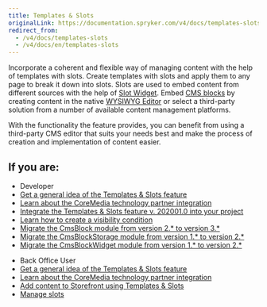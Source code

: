 ```yaml
---
title: Templates & Slots
originalLink: https://documentation.spryker.com/v4/docs/templates-slots
redirect_from:
  - /v4/docs/templates-slots
  - /v4/docs/en/templates-slots
---
```


Incorporate a coherent and flexible way of managing content with the help of templates with slots. Create templates with slots and apply them to any page to break it down into slots. Slots are used to embed content from different sources with the help of [Slot Widget](https://documentation.spryker.com/v4/docs/templates-slots-feature-overview#slot-widget). Embed [CMS blocks](/docs/scos/dev/features/202001.0/cms/cms-block/cms-block.html) by creating content in the native [WYSIWYG Editor](/docs/scos/dev/features/202001.0/cms/wysiwyg-editor.html) or select a third-party solution from a number of available content management platforms.

With the functionality the feature provides, you can benefit from using a third-party CMS editor that suits your needs best and make the process of creation and implementation of content easier.


## If you are:

<div class="mr-container">
    <div class="mr-list-container">
        <!-- col1 -->
        <div class="mr-col">
            <ul class="mr-list mr-list-green">
                <li class="mr-title">Developer</li>
                <li><a href="https://documentation.spryker.com/v4/docs/templates-slots-feature-overview" class="mr-link">Get a general idea of the Templates & Slots feature</a></li>
                <li><a href="https://documentation.spryker.com/v4/docs/coremedia-with-templates-slots" class="mr-link">Learn about the CoreMedia technology partner integration</a></li>
               <li><a href="https://documentation.spryker.com/v4/docs/cms-feature-integration-guide " class="mr-link">Integrate the Templates & Slots feature v. 202001.0 into your project</a></li>
               <li><a href="https://documentation.spryker.com/v4/docs/howto-create-a-visibility-condition-for-cms-blocks" class="mr-link">Learn how to create a visibility condition</a></li>                
                <li><a href="https://documentation.spryker.com/v4/docs/mg-cms-block#upgrading-from-version-2---to-version-3--" class="mr-link">Migrate the CmsBlock module from version 2.* to version 3.*</a></li>
                <li><a href="https://documentation.spryker.com/v4/docs/migration-guide-cmsblockstorage#upgrading-from-version-1---to-version-2--" class="mr-link">Migrate the CmsBlockStorage module from version 1.* to version 2.*</a></li>
                <li><a href="https://documentation.spryker.com/v4/docs/migration-guide-cmsblockwidget#upgrading-from-version-1---to-version-2--">Migrate the CmsBlockWidget module from version 1.* to version 2.*</a></li>
            </ul>
        </div>
      <!-- col2 -->
        <div class="mr-col">
            <ul class="mr-list mr-list-blue">
                <li class="mr-title">Back Office User</li>
                <li><a href="https://documentation.spryker.com/v4/docs/templates-slots-feature-overview" class="mr-link">Get a general idea of the Templates & Slots feature</a></li>
                                <li><a href="https://documentation.spryker.com/v4/docs/coremedia-with-templates-slots" class="mr-link">Learn about the CoreMedia technology partner integration</a></li>
                                <li><a href="https://documentation.spryker.com/v4/docs/adding-content-to-storefront-pages-using-templates-slots" class="mr-link">Add content to Storefront using Templates & Slots</a></li>
                                <li><a href="https://documentation.spryker.com/v4/docs/managing-slots" class="mr-link">Manage slots</a></li>
            </ul>
        </div>  
</div>
</div>

